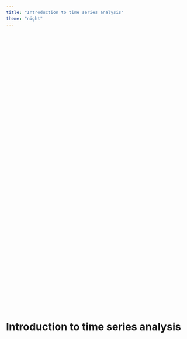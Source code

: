 ```yaml
---
title: "Introduction to time series analysis"
theme: "night"
---
```


<section style="background-image: url('media/slide_header.jpg'); background-size: contain; background-repeat: no-repeat; background-position: top; height: 100vh;">
<h1 style="font-size: 2em; margin-top: 20vh">Introduction to time series analysis</h1>
</section>

---

## Introduction

In this lecture we will cover the following topics:

- Definition of time series data.
- Introduction to time series analysis and application examples.
- The main components of a time series.
- Time series decomposition.

---

## Basics

---

### What is a time series?

- A time series is a sequence of data points organized in time order.
- Usually, the time signal is sampled at equally spaced points in time.
- These can be represented as the sequence of the sampled values.

<img src="media/ts_equal.png" style="width: 80%; display: block; margin: auto;">

--

- Irregularly sampled time signals can still be represented as a time series.
- It is necessary to encode this additional information into an additional data structure.

<img src="media/ts_unequal.png" style="width: 80%; display: block; margin: auto;">

---

### What data are represented as time series?

- Time series are found in a myriad of natural phenomena, industrial and engineering applications, business, human activities, and so on.

--

<img src="media/passengers.png" style="width: 70%; display: block; margin: auto;">
<img src="media/co2.png" style="width: 70%; display: block; margin: auto;">
--

<img src="media/sunspots.png" style="width: 70%; display: block; margin: auto;">
<img src="media/electricity.png" style="width: 70%; display: block; margin: auto;">
<img src="media/water_temps.png" style="width: 70%; display: block; margin: auto;">

--

- Other examples include data from:
    - Finance: stock prices, asset prices, macroeconomic factors.
    - E-Commerce: page views, new users, searches.
    - Business: transactions, revenue, inventory levels.
    - Natural language: machine translation, chatbots.

---

### Time series analysis

The main purposes of time series analysis are:
<ol>
    <li class="fragment">To <strong>understand</strong> and characterize the underlying process that generates the observed data.</li>
    <li class="fragment">To <strong>forecast</strong> the evolution of the process, i.e., predict the next observed values.</li>
</ol>

--

- There are two main different perspectives to look at a time series: *statistical perspective* and *dynamical system perspective*
- Each perspective leads to different time series analysis approaches

--

#### Statistics perspective

<ul>
<li class="fragment">A time series is a sequence of <strong>random variables</strong> 
$$
\{x_t\}_{t\in\mathbb{Z}}=\{x_1,x_2,x_3,\dots\}
$$</li>
<li class="fragment">Realization of a stochastic process</li>
<li class="fragment">Statistical approach: finding the parameters of the stochastic process that most likely produced the observed time series</li>
</ul>

<img src="media/random_var.png" style="width: 80%; display: block; margin: auto;" class="fragment">

--

#### Dynamical system perspective

<ul>
    <li class="fragment">Dynamical system governed by unknown variables $\dot x_i=F(x_1,\dots,x_𝑁)$</li>
    <li class="fragment">We observe the dynamics of $y=f(x_1,\dots,x_𝑁)$</li>
    <li class="fragment">The objective of the analysis is to reconstruct the dynamics of the entire system from $y$</li>
</ul>

<img src="media/partial.png" style="width: 80%; display: block; margin: auto;" class="fragment">

---

### Applications

Time series analysis is applied in many real world applications, including
- Economic forecasting
- Stock market analysis
- Demand planning and forecasting
- Anomaly detection
- … And much more

--

#### Economic Forecasting

- Time series analysis is used in macroeconomic predictions
- World Trade Organization does time series forecasting on international trade [[source](https://www.wto.org/english/blogs_e/ce_ralph_ossa_e/blog_ro_11oct24_e.htm)]
- Federal Reserve uses time series forecasts of the economy to set interest rates [[source](https://www.federalreserve.gov/pubs/feds/2009/200910/200910pap.pdf)]

<img src="media/wto_forecast.png" style="width: 50%; display: block; margin: auto;">

--

#### Demand forecasting

- Time series analysis is used to predict demand
- Amazon's *anticipatory shipping*: it uses time series modeling to predict demand [[source](https://patents.google.com/patent/US8086546B2/en)]
- Helps meet customer needs (fast shipping) and reduce inventory waste

--

#### Anomaly detection

- Detect anomalous behaviours by looking at unusual patterns
- Detect defects in manifacturing and target preventive maintenance [[source](https://papers.phmsociety.org/index.php/phme/article/view/1256/phmec_20_1256)].
- With new IoT devices, anomaly detection is being used in machinery heavy industries, such as petroleum and gas [[source](https://arxiv.org/abs/1607.02480)].

---

## Time series components
- A time series is often assumed to be composed of three components:
    - *Trend*: the long-term direction
    - *Seasonality*: the periodic behavior
    - *Residuals*: the irregular fluctuations

---

### Trend


<img src="media/passengers_trend.png" style="width: 80%; display: block; margin: 1em auto;">

<ul>
    <li class="fragment">Trend captures the general direction of the time series.</li>
    <li class="fragment">Trend can be increasing, decreasing, or constant.</li>
    <li class="fragment">It can increase/decrease in different ways over time (linearly, exponentially, etc…).</li>
</ul>


--

- Let's create a trend from scratch to understand how it looks like.

<section>
  <pre><code data-trim data-noescape class="fragment">
  import numpy as np

  time = np.arange(144)
  trend = time * 2.65 + 100
  </code></pre>

  <pre><code data-trim data-noescape class="fragment">
import matplotlib.pyplot as plt

fig, ax = plt.subplots(1, 1, figsize=(10, 3))
ax.plot(time, trend, color='tab:red')
ax.set_xlabel("Months")
ax.set_ylabel("Passengers")
plt.grid()
plt.title("Trend vs Time")
  </code></pre>
</section>

--

<img src="media/trend_vs_time.png" style="width:80%; display: block; margin: auto">

---

### Seasonality

- Periodic fluctuations in time series data that occur at regular intervals due to seasonal factors.
- It is characterized by consistent and predictable patterns over a specific period (e.g., daily, monthly, quarterly, yearly).

--

It can be driven by many factors:
- Naturally occurring events such as weather fluctuations caused by time of year.
- Business or administrative procedures, such as start and end of a school year.
- Social or cultural behavior, e.g., holidays or religious observances.

--

- Let's generate the seasonal component

<section>
  <pre><code data-trim data-noescape class="fragment">
seasonal = 20 + np.sin( time * 0.5) * 20
  </code></pre>
  <pre><code data-trim data-noescape class="fragment">
fig, ax = plt.subplots(1, 1, figsize=(10, 3))
ax.plot(time, seasonal, color='tab:orange')
ax.set_xlabel("Months")
ax.set_ylabel("Passengers")
plt.grid()
plt.title("Seasonality vs Time")
  </code></pre>
</section>

<img src="media/seasonality_vs_time.png" style="width:70%; display: block; margin: auto" class="fragment">

---

### Residuals

- Residuals are the random fluctuations left over after trend and seasonality are removed from the original time series.
- One should not see a trend or seasonal pattern in the residuals.
- They represent short term, rather unpredictable fluctuations.

--

<section>
  <pre><code data-trim data-noescape class="fragment">
residuals = np.random.normal(loc=0.0, scale=3, size=len(time))
  </code></pre>
  <pre><code data-trim data-noescape class="fragment">
fig, ax = plt.subplots(1, 1, figsize=(10, 3))
ax.plot(time, residuals, color='tab:green')
ax.set_xlabel("Months")
ax.set_ylabel("Passengers")
plt.grid()
plt.title("Residuals vs Time")
  </code></pre>
</section>

<img src="media/residuals_vs_time.png" style="width:70%; display: block; margin: auto" class="fragment">

---

## Decomposition Models
- Time series components can be decomposed with the following models:
    1. Additive decomposition
    2. Multiplicative decomposition
    3. Pseudoadditive decomposition

---

### Additive model

<ul>
    <li class="fragment">Additive models assume that the observed time series is the sum of its components:
    $$X(t) = T(t) + S(t) + R(t)$$</li>
    <li class="fragment">Additive models are used when the magnitudes of the seasonal and residual values do not depend on the level of the trend.</li>
</ul>

--

<section>
  <pre><code data-trim data-noescape>
additive = trend + seasonal + residuals
  </code></pre>
</section>

<section>
  <pre><code data-trim data-noescape>
fig, ax = plt.subplots(1, 1, figsize=(10, 3))
ax.plot(time, additive, 'tab:blue')
ax.set_xlabel("Months")
ax.set_ylabel("Passengers")
plt.title("Additive Time Series")
plt.grid()
  </code></pre>
</section>

<img src="media/additive_time_series.png" style="width:70%; display: block; margin: auto">

---

### Multiplicative Model

<ul>
    <li class="fragment">Time series is the product of its components
    $$X(t) = T(t) \cdot S(t) \cdot R(t)$$</li>
    <li class="fragment">Transform a multiplicative model to additive
    $$
    \begin{aligned}
    &\log(T(t) \cdot S(t) \cdot R(t)) = \\
    &=\log(T(t)) + \log(S(t)) + \log(R(t))
    \end{aligned}
    $$</li>
    <li class="fragment">Used when the magnitudes of seasonal and residual values depend on the trend</li>
</ul>

--

<section>
  <pre><code data-trim data-noescape>
multiplicative = trend * seasonal 
# we do not include the residuals 
# to make the pattern more clear
  </code></pre>
</section>

<section>
  <pre><code data-trim data-noescape>
fig, ax = plt.subplots(1, 1, figsize=(10, 3))
ax.plot(time, multiplicative, 'tab:blue')
ax.set_xlabel("Months")
ax.set_ylabel("Passengers")
plt.title("Multiplicative Time Series")
plt.grid()
  </code></pre>
</section>

<img src="media/multiplicative_time_series.png" style="width:70%; display: block; margin: auto">

---

### Pseudoadditive Model

<ul>
    <li class="fragment">Combination of the additive and multiplicative models</li>
    <li class="fragment">Useful when:</li>
    <ul>
        <li class="fragment">Time series values are close to or equal to zero. Multiplicative models struggle with zero values.</li>
        <li class="fragment">Some features are multiplicative (e.g., seasonal effects) and others are additive (e.g., residuals).</li>
        <li class="fragment">Complex seasonal patterns or data that do not completely align with additive or multiplicative model.</li>
    </ul>
</ul>

--

Formulation:

<div style="font-size: 0.8em;">
    $$\begin{aligned}
    X(t) &= T(t) + T(t)\cdot(S(t) - 1) + T(t)\cdot(R(t) - 1) = \\
    &= T(t)\cdot(S(t) + R(t) -1)
    \end{aligned}$$
</div>

--

<section>
  <pre><code data-trim data-noescape>
pseudoadditive = trend * (seasonal + residuals - 1)
  </code></pre>
  <pre><code data-trim data-noescape>
fig, ax = plt.subplots(1, 1, figsize=(10, 3))
ax.plot(time, pseudoadditive, 'tab:blue')
ax.set_xlabel("Months")
ax.set_ylabel("Passengers")
plt.title("Pseudoadditive Time Series")
plt.grid()
  </code></pre>
</section>

<img src="media/pseudoadditive_time_series.png" style="width:80%; display: block; margin: auto">

---

## Time Series Decomposition

<ul>
    <li class="fragment">We have additive and multiplicative data.</li>
    <li class="fragment">Let's decompose them into their three components.</li>
    <li class="fragment">A very simple approach is to estimate a <em>linear</em> trend.</li>
    <li class="fragment">A <em>detrended</em> time series is obtained by subtracting the linear trend from the data.</li>
    <li class="fragment">The linear trend is computed as a 1st order polynomial.</li>
</ul>

--

<section>
  <pre><code data-trim data-noescape>
# estimate line coefficient
slope, intercept = np.polyfit(np.arange(len(additive)), 
                                additive, 1)
# linear trend
trend = np.arange(len(additive)) * slope + intercept 
detrended = additive - trend # remove the trend
  </code></pre>
  <pre><code data-trim data-noescape>
plt.figure(figsize=(10, 3))
plt.plot(additive, label='Original')
plt.plot(trend, label='Trend')
plt.plot(detrended, label='Detrended')
plt.grid()
plt.legend()
  </code></pre>
</section>

<img src="media/detrended_time_series.png" style="width 80%; display: block; margin: auto">

---

### Additive Decomposition

- Next, we will use `seasonal_decompose` (more information [here](http://www.statsmodels.org/dev/generated/statsmodels.tsa.seasonal.seasonal_decompose.html)) to isolate the main time series components.
- This is a simple method that requires us to specify the type of model (additive or multiplicative) and the main period.

--

- We need to specify an integer that represents the main seasonality of the data.
- By looking at the seasonal component, we see that the period is *approximately* $12$ time steps long.
- So, we set `period=12`.

<img src="media/additive_time_series.png" style="width 80%; display: block; margin: auto">

--

<section>
  <pre><code data-trim data-noescape>
from statsmodels.tsa.seasonal import seasonal_decompose
additive_decomposition = seasonal_decompose(x=additive, 
                                            model='additive', 
                                            period=12)
  </code></pre>
  <pre><code data-trim data-noescape>
# Utility function to make the plots
def seas_decomp_plots(original, decomposition):
    _, axes = plt.subplots(4, 1, sharex=True, sharey=False, figsize=(7, 5))
    axes[0].plot(original, label='Original')
    axes[0].legend(loc='upper left')
    axes[1].plot(decomposition.trend, label='Trend')
    axes[1].legend(loc='upper left')
    axes[2].plot(decomposition.seasonal, label='Seasonality')
    axes[2].legend(loc='upper left')
    axes[3].plot(decomposition.resid, label='Residuals')
    axes[3].legend(loc='upper left')
    plt.show()

seas_decomp_plots(additive, additive_decomposition)
  </code></pre>
</section>

--

<img src="media/add_seasonal_decompose_time_series.png" style="width:100%; display: block; margin: auto">

--

- The blue line in each plot representes the decomposition. 
- There is a legend in the upper left corner of each plot to let you know what each plot represents. 
- You can see the decomposition is not perfect with regards to seasonality and residuals, but it's pretty close. 

--

- You may notice both *trend* and *residuals* are missing data towards the beginning and end. 
- This has to do with how trend is calculated (beyond the scope of this lesson). 
- The residuals are missing simply because $R_{t} = Y_{t} - T_{t} - S_{t}$, so missing trend values mean missing residual values as well.

---

### Multiplicative Decomposition

- We use the same function as before, but on the `multiplicative` time series.
- Since we know this is a multiplicative time series, we declare `model='multiplicative'` in `seasonal_decompose`.

--

<section>
  <pre><code data-trim data-noescape>
multiplicative_decomposition = seasonal_decompose(x=multiplicative, model='multiplicative', period=12)
seas_decomp_plots(multiplicative, multiplicative_decomposition)
  </code></pre>
</section>

<img src="media/mul_seasonal_decompose_time_series.png" style="width:80%; display: block; margin: auto">

--

- Again, the decomposition does a relatively good job picking up the overall trend and seasonality.
- We can see the shapes follow the patterns we expect. 

---

### Locally estimated scatterplot smoothing (LOESS)
- Next, we try a second method called `STL` (Seasonal and Trend decomposition using LOESS).
- We start with the additive model.

<section>
  <pre><code data-trim data-noescape>
from statsmodels.tsa.seasonal import STL
stl_decomposition = STL(endog=additive, 
                        period=12, 
                        robust=True).fit()
seas_decomp_plots(additive, stl_decomposition)
  </code></pre>
</section>

--

<img src="media/stl_add_seasonal_decompose_time_series.png" style="width:80%; display: block; margin: auto">

- The STL decomposition does a very good job on the `additive` time series.
- Next, we try with the `multiplicative` one.

--

<section>
  <pre><code data-trim data-noescape>
stl_decomposition = STL(endog=multiplicative, period=12, robust=True).fit()
seas_decomp_plots(multiplicative, stl_decomposition)
  </code></pre>
</section>

<img src="media/stl_mul_seasonal_decompose_time_series.png" style="width:70%; display: block; margin: auto">

- This decomposition is not as good as the previous one.

---

### Which method to use?

Use ``seasonal_decompose`` when:

- Your time series data has a clear and stable seasonal pattern and trend.
- You prefer a simpler model with fewer parameters to adjust.
- The seasonal amplitude is constant over time (suggesting an additive model) or varies proportionally with the trend (suggesting a multiplicative model).

--

Use ``STL`` when:

- Your time series exhibits complex seasonality that may change over time.
- You need to handle outliers effectively without them distorting the trend and seasonal components.
- You are dealing with non-linear trends and seasonality, and you need more control over the decomposition process.

---

### Identify the dominant period/frequency
- ``seasonal_decompose`` expects the dominant period as a parameter. 
- In the example, we generated the ``seasonal`` component by hand as follows:

````python
seasonal = 20 + np.sin(time * 0.5) * 20
````

--

<ul>
    <li class="fragment">We said that the period was <em>approximately</em> 12</li>
    <li class="fragment">But, in general, how do we find it out? 🤔</li>
    <li class="fragment">You can use one of the following techniques:</li>
    <ul>
        <li class="fragment">Plot the data and try to figure out after how many steps the cycle repeats.</li>
        <li class="fragment">Do an Autocorrelation Plot (more on this later).</li>
        <li class="fragment">Use the Fast Fourier Transform on a signal <em>without</em> trend.</li>
    </ul>
</ul>

--

- We will look more into FFT later on.
- For now, you can use the following function to compute the dominant period in the data.

--

<section>
  <pre><code data-trim data-noescape>
from scipy.fft import fft
def fft_analysis(signal):
    
    # Linear detrending
    slope, intercept = np.polyfit(np.arange(len(signal)), signal, 1)
    trend = np.arange(len(signal)) * slope + intercept 
    detrended = signal - trend 
    
    fft_values = fft(detrended)
    frequencies = np.fft.fftfreq(len(fft_values))

    # Remove negative frequencies and sort
    positive_frequencies = frequencies[frequencies > 0]
    magnitudes = np.abs(fft_values)[frequencies > 0]

    # Identify dominant frequency
    dominant_frequency = positive_frequencies[np.argmax(magnitudes)]
    print(f"Dominant Frequency: {dominant_frequency:.3f}")

    # Convert frequency to period (e.g., days, weeks, months, etc.)
    dominant_period = 1 / dominant_frequency
    print(f"Dominant Period: {dominant_period:.2f} time units")
    
    return dominant_period, positive_frequencies, magnitudes
</code></pre>
</section>

--

<section>
  <pre><code data-trim data-noescape>
period, freqs, magnitudes = fft_analysis(seasonal)
# Plotting the spectrum
plt.figure(figsize=(10, 3))
plt.stem(freqs, magnitudes)
plt.title('Frequency Spectrum')
plt.xlabel('Frequency')
plt.ylabel('Magnitude')
plt.show()
</code></pre>
</section>

--

<img src="media/frequency_spectrum.png" style="width:80%; display: block; margin: auto">

```python
Dominant Frequency: 0.076
Dominant Period: 13.09 time units
```

--

- It turns out that the main seasonality was not exactly $12$.
- If we want to generate a periodic signal with seasonality $12$, we have to do as follows.

--

```python
seasonal_12 = 20 + np.sin(2*np.pi*time/12)*20
fft_analysis(seasonal_12)
```

```python
Dominant Frequency: 0.083
Dominant Period: 12.00 time units
```

---

## Summary

In this lecture we covered the following topics:
<ol>
  <li class="fragment">The definition of a time series and examples of time series from the real world.</li>
  <li class="fragment">A practical understanding of the three components of time series data.</li>
  <li class="fragment">The additive, multiplicative, and pseudo-additive models.</li>
  <li class="fragment">Standard approaches to decompose a time series in its constituent parts.</li>
</ol>
